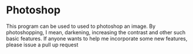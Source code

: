 # Photoshop
This program can be used to used to photoshop an image. By photoshopping, I mean, darkening, increasing the contrast and other such basic features. If anyone wants to help me incorporate some new features, please issue a pull up request
